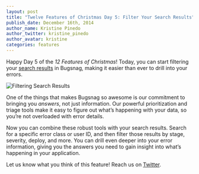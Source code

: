 ```yaml
---
layout: post
title: "Twelve Features of Christmas Day 5: Filter Your Search Results"
publish_date: December 16th, 2014
author_name: Kristine Pinedo
author_twitter: kristine_pinedo
author_avatar: kristine
categories: features
---
```


Happy Day 5 of the *12 Features of Christmas*! Today, you can start filtering your [search results](https://docs.bugsnag.com/product/filtering-dashboard/) in Bugsnag, making it easier than ever to drill into your errors.

![Filtering Search Results](/img/posts/filtering-search-results.png)

One of the things that makes Bugsnag so awesome is our commitment to bringing you *answers*, not just information. Our powerful prioritization and triage tools make it easy to figure out what’s happening with your data, so you’re not overloaded with error details.

Now you can combine these robust tools with your search results. Search for a specific error class or user ID, and then filter those results by stage, severity, deploy, and more. You can drill even deeper into your error information, giving you the answers you need to gain insight into what’s happening in your application.  

Let us know what you think of this feature! Reach us on [Twitter](https://twitter.com/bugsnag).
